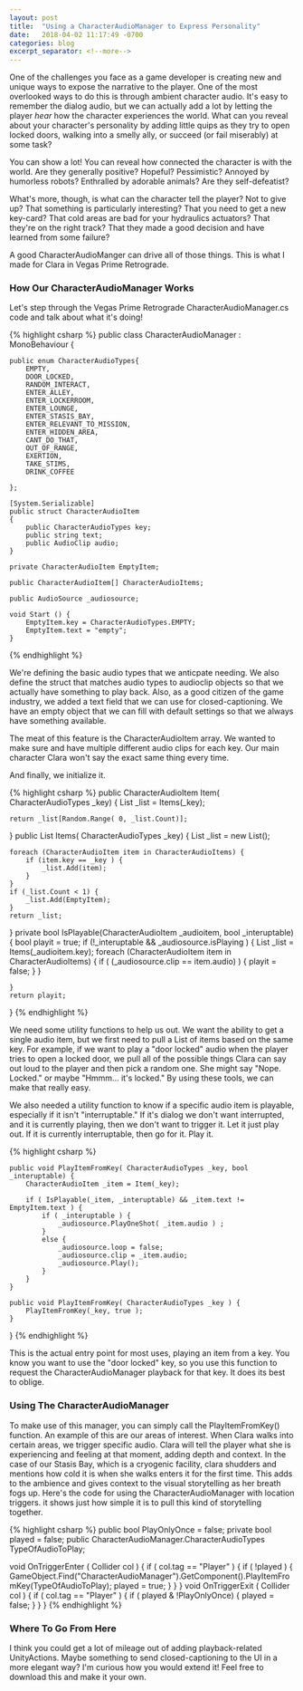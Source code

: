 ```yaml
---
layout: post
title:  "Using a CharacterAudioManager to Express Personality"
date:   2018-04-02 11:17:49 -0700
categories: blog
excerpt_separator: <!--more-->
---
```


One of the challenges you face as a game developer is creating new and unique ways to expose the narrative to the player. One of the most overlooked ways to do this is through ambient character audio. It's easy to remember the dialog audio, but we can actually add a lot by letting the player *hear* how the character experiences the world. What can you reveal about your character's personality by adding little quips as they try to open locked doors, walking into a smelly ally, or succeed (or fail miserably) at some task?
<!--more-->
You can show a lot! You can reveal how connected the character is with the world. Are they generally positive? Hopeful? Pessimistic? Annoyed by humorless robots? Enthralled by adorable animals? Are they self-defeatist? 

What's more, though, is what can the character tell the player? Not to give up? That something is particularly interesting? That you need to get a new key-card? That cold areas are bad for your hydraulics actuators? That they're on the right track? That they made a good decision and have learned from some failure?

A good CharacterAudioManger can drive all of those things. This is what I made for Clara in Vegas Prime Retrograde.

### How Our CharacterAudioManager Works

Let's step through the Vegas Prime Retrograde CharacterAudioManager.cs code and talk about what it's doing!

{% highlight csharp %}
public class CharacterAudioManager : MonoBehaviour {

	public enum CharacterAudioTypes{
		EMPTY,
		DOOR_LOCKED,
		RANDOM_INTERACT,
		ENTER_ALLEY,
		ENTER_LOCKERROOM,
		ENTER_LOUNGE,
		ENTER_STASIS_BAY,
		ENTER_RELEVANT_TO_MISSION,
		ENTER_HIDDEN_AREA,
		CANT_DO_THAT,
		OUT_OF_RANGE,
		EXERTION,
		TAKE_STIMS,
		DRINK_COFFEE

	};

	[System.Serializable]
	public struct CharacterAudioItem 
	{
		public CharacterAudioTypes key;
		public string text;
		public AudioClip audio;
	}

	private CharacterAudioItem EmptyItem;

	public CharacterAudioItem[] CharacterAudioItems;

	public AudioSource _audiosource;

	void Start () {
		EmptyItem.key = CharacterAudioTypes.EMPTY;
		EmptyItem.text = "empty";
	}

{% endhighlight %}    

We're defining the basic audio types that we anticpate needing. We also define the struct that matches audio types to audioclip objects so that we actually have something to play back. Also, as a good citizen of the game industry, we added a text field that we can use for closed-captioning. We have an empty object that we can fill with default settings so that we always have something available.

The meat of this feature is the CharacterAudioItem array. We wanted to make sure and have multiple different audio clips for each key. Our main character Clara won't say the exact same thing every time.

And finally, we initialize it.

{% highlight csharp %}
public CharacterAudioItem Item( CharacterAudioTypes _key) {
	List<CharacterAudioItem> _list = Items(_key);

	return _list[Random.Range( 0, _list.Count)];
}
public List<CharacterAudioItem> Items( CharacterAudioTypes _key) {
	List<CharacterAudioItem> _list = new List<CharacterAudioItem>();

	foreach (CharacterAudioItem item in CharacterAudioItems) {
		if (item.key == _key ) {
			_list.Add(item);
		}
	}
	if (_list.Count < 1) {
		_list.Add(EmptyItem);
	}
	return _list;
}
private bool IsPlayable(CharacterAudioItem _audioitem, bool _interuptable) {
	bool playit = true;
	if (!_interuptable && _audiosource.isPlaying ) {
		List<CharacterAudioItem> _list = Items(_audioitem.key);
		foreach (CharacterAudioItem item in CharacterAudioItems) {
			if ( (_audiosource.clip == item.audio) ) {
				playit = false;
			}
		}

	}
	return playit;
}
{% endhighlight %}    

We need some utility functions to help us out. We want the ability to get a single audio item, but we first need to pull a List of items based on the same key. For example, if we want to play a "door locked" audio when the player tries to open a locked door, we pull all of the possible things Clara can say out loud to the player and then pick a random one. She might say "Nope. Locked." or maybe "Hmmm... it's locked." By using these tools, we can make that really easy. 

We also needed a utility function to know if a specific audio item is playable, especially if it isn't "interruptable." If it's dialog we don't want interrupted, and it is currently playing, then we don't want to trigger it. Let it just play out. If it is currently interruptable, then go for it. Play it.

{% highlight csharp %}

	public void PlayItemFromKey( CharacterAudioTypes _key, bool _interuptable) {
		CharacterAudioItem _item = Item(_key);
		
		if ( IsPlayable(_item, _interuptable) && _item.text != EmptyItem.text ) {
			if ( _interuptable ) {
				_audiosource.PlayOneShot( _item.audio ) ;
			}
			else {
				_audiosource.loop = false;
				_audiosource.clip = _item.audio;
				_audiosource.Play();
			}
		}
	}

	public void PlayItemFromKey( CharacterAudioTypes _key ) {
		PlayItemFromKey(_key, true );
	}
}
{% endhighlight %}

This is the actual entry point for most uses, playing an item from a key. You know you want to use the "door locked" key, so you use this function to request the CharacterAudioManager playback for that key. It does its best to oblige.

### Using The CharacterAudioManager

To make use of this manager, you can simply call the PlayItemFromKey() function. An example of this are our areas of interest. When Clara walks into certain areas, we trigger specific audio. Clara will tell the player what she is experiencing and feeling at that moment, adding depth and context. In the case of our Stasis Bay, which is a cryogenic facility, clara shudders and mentions how cold it is when she walks enters it for the first time. This adds to the ambience and gives context to the visual storytelling as her breath fogs up. Here's the code for using the CharacterAudioManager with location triggers. it shows just how simple it is to pull this kind of storytelling together.

{% highlight csharp %}
public bool PlayOnlyOnce = false;
private bool played = false;
public CharacterAudioManager.CharacterAudioTypes TypeOfAudioToPlay;

void OnTriggerEnter ( Collider col ) {
	if ( col.tag == "Player" ) {
		if ( !played ) {
			GameObject.Find("CharacterAudioManager").GetComponent<CharacterAudioManager>().PlayItemFromKey(TypeOfAudioToPlay);
			played = true;
		}
	}
}
void OnTriggerExit ( Collider col ) {
	if ( col.tag == "Player" ) {
		if ( played & !PlayOnlyOnce) {
			played = false;
		}
	}
}
{% endhighlight %}    

### Where To Go From Here

I think you could get a lot of mileage out of adding playback-related UnityActions. Maybe something to send closed-captioning to the UI in a more elegant way? I'm curious how you would extend it! Feel free to download this and make it your own.

